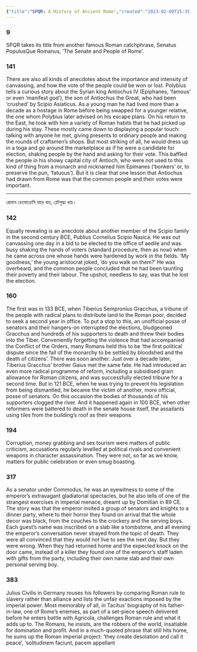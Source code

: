 ```yaml
---
{"title":"SPQR: A History of Ancient Rome","created":"2023-02-09T15:35:00+06:00","updated":"2023-02-09T15:40:03+06:00","tags":["reading-notes"],"dg-publish":true,"permalink":"/personal/reading/notes-and-highlights/spqr-a-history-of-ancient-rome/","dgPassFrontmatter":true,"maturity":"1"}
---
```


### 9

SPQR takes its title from another famous Roman catchphrase, Senatus PopulusQue Romanus, ‘The Senate and People of Rome’.

### 141
There are also all kinds of anecdotes about the importance and intensity of canvassing, and how the vote of the people could be won or lost. Polybius tells a curious story about the Syrian king Antiochus IV (Epiphanes, ‘famous’ or even ‘manifest god’), the son of Antiochus the Great, who had been ‘crushed’ by Scipio Asiaticus. As a young man he had lived more than a decade as a hostage in Rome before being swapped for a younger relative, the one whom Polybius later advised on his escape plans. On his return to the East, he took with him a variety of Roman habits that he had picked up during his stay. These mostly came down to displaying a popular touch: talking with anyone he met, giving presents to ordinary people and making the rounds of craftsmen’s shops. But most striking of all, he would dress up in a toga and go around the marketplace as if he were a candidate for election, shaking people by the hand and asking for their vote. This baffled the people in his showy capital city of Antioch, who were not used to this kind of thing from a monarch and nicknamed him Epimanes (‘bonkers’ or, to preserve the pun, ‘fatuous’). But it is clear that one lesson that Antiochus had drawn from Rome was that the common people and their votes were important.

---
রোমান ডেমোক্রেসি যারে খায়, প্লেটসুদ্ধা খায়।

### 142

Equally revealing is an anecdote about another member of the Scipio family in the second century BCE, Publius Cornelius Scipio Nasica. He was out canvassing one day in a bid to be elected to the office of aedile and was busy shaking the hands of voters (standard procedure, then as now) when he came across one whose hands were hardened by work in the fields. ‘My goodness,’ the young aristocrat joked, ‘do you walk on them?’ He was overheard, and the common people concluded that he had been taunting their poverty and their labour. The upshot, needless to say, was that he lost the election.

### 160

The first was in 133 BCE, when Tiberius Sempronius Gracchus, a tribune of the people with radical plans to distribute land to the Roman poor, decided to seek a second year in office. To put a stop to this, an unofficial posse of senators and their hangers-on interrupted the elections, bludgeoned Gracchus and hundreds of his supporters to death and threw their bodies into the Tiber. Conveniently forgetting the violence that had accompanied the Conflict of the Orders, many Romans held this to be ‘the first political dispute since the fall of the monarchy to be settled by bloodshed and the death of citizens’. There was soon another. Just over a decade later, Tiberius Gracchus’ brother Gaius met the same fate. He had introduced an even more radical programme of reform, including a subsidised grain allowance for Roman citizens, and was successfully elected tribune for a second time. But in 121 BCE, when he was trying to prevent his legislation from being dismantled, he became the victim of another, more official, posse of senators. On this occasion the bodies of thousands of his supporters clogged the river. And it happened again in 100 BCE, when other reformers were battered to death in the senate house itself, the assailants using tiles from the building’s roof as their weapons.

### 194

Corruption, money grabbing and sex tourism were matters of public criticism, accusations regularly levelled at political rivals and convenient weapons in character assassination. They were not, so far as we know, matters for public celebration or even smug boasting.

### 317

As a senator under Commodus, he was an eyewitness to some of the emperor’s extravagant gladiatorial spectacles, but he also tells of one of the strangest exercises in imperial menace, dreamt up by Domitian in 89 CE. The story was that the emperor invited a group of senators and knights to a dinner party, where to their horror they found on arrival that the whole decor was black, from the couches to the crockery and the serving boys. Each guest’s name was inscribed on a slab like a tombstone, and all evening the emperor’s conversation never strayed from the topic of death. They were all convinced that they would not live to see the next day. But they were wrong. When they had returned home and the expected knock on the door came, instead of a killer they found one of the emperor’s staff laden with gifts from the party, including their own name slab and their own personal serving boy.

### 383

Julius Civilis in Germany rouses his followers by comparing Roman rule to slavery rather than alliance and lists the unfair exactions imposed by the imperial power. Most memorably of all, in Tacitus’ biography of his father-in-law, one of Rome’s enemies, as part of a set-piece speech delivered before he enters battle with Agricola, challenges Roman rule and what it adds up to. The Romans, he insists, are the robbers of the world, insatiable for domination and profit. And in a much-quoted phrase that still hits home, he sums up the Roman imperial project: ‘they create desolation and call it peace’, ‘solitudinem faciunt, pacem appellant